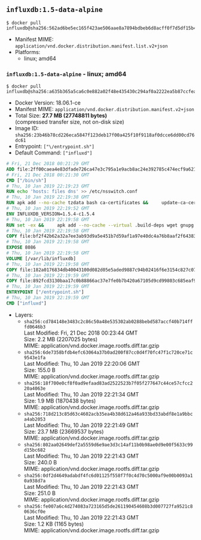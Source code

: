 ## `influxdb:1.5-data-alpine`

```console
$ docker pull influxdb@sha256:562ad6be5ec165f423ae506aae8a7894bdbeb6d8acff0f7d5df15b460d0d940f
```

-	Manifest MIME: `application/vnd.docker.distribution.manifest.list.v2+json`
-	Platforms:
	-	linux; amd64

### `influxdb:1.5-data-alpine` - linux; amd64

```console
$ docker pull influxdb@sha256:a635b365a5ca6c0e882a02f48e435430c294af0a2222ea5b87ccfead67f9fb30
```

-	Docker Version: 18.06.1-ce
-	Manifest MIME: `application/vnd.docker.distribution.manifest.v2+json`
-	Total Size: **27.7 MB (27748811 bytes)**  
	(compressed transfer size, not on-disk size)
-	Image ID: `sha256:23b46b78cd226eca5847f123deb17f00a425f10f9118af0dcce6dd00cd76dc61`
-	Entrypoint: `["\/entrypoint.sh"]`
-	Default Command: `["influxd"]`

```dockerfile
# Fri, 21 Dec 2018 00:21:29 GMT
ADD file:2ff00caea4e83dfade726ca47e3c795a1e9acb8ac24e392785c474ecf9a621f2 in / 
# Fri, 21 Dec 2018 00:21:30 GMT
CMD ["/bin/sh"]
# Thu, 10 Jan 2019 22:19:23 GMT
RUN echo 'hosts: files dns' >> /etc/nsswitch.conf
# Thu, 10 Jan 2019 22:19:38 GMT
RUN apk add --no-cache tzdata bash ca-certificates &&     update-ca-certificates
# Thu, 10 Jan 2019 22:19:52 GMT
ENV INFLUXDB_VERSION=1.5.4-c1.5.4
# Thu, 10 Jan 2019 22:19:58 GMT
RUN set -ex &&     apk add --no-cache --virtual .build-deps wget gnupg tar &&     for key in         05CE15085FC09D18E99EFB22684A14CF2582E0C5 ;     do         gpg --keyserver ha.pool.sks-keyservers.net --recv-keys "$key" ||         gpg --keyserver pgp.mit.edu --recv-keys "$key" ||         gpg --keyserver keyserver.pgp.com --recv-keys "$key" ;     done &&     wget --no-verbose https://dl.influxdata.com/enterprise/releases/influxdb-data-${INFLUXDB_VERSION}-static_linux_amd64.tar.gz.asc &&     wget --no-verbose https://dl.influxdata.com/enterprise/releases/influxdb-data-${INFLUXDB_VERSION}-static_linux_amd64.tar.gz &&     gpg --batch --verify influxdb-data-${INFLUXDB_VERSION}-static_linux_amd64.tar.gz.asc influxdb-data-${INFLUXDB_VERSION}-static_linux_amd64.tar.gz &&     mkdir -p /usr/src &&     tar -C /usr/src -xzf influxdb-data-${INFLUXDB_VERSION}-static_linux_amd64.tar.gz &&     rm -f /usr/src/influxdb-*/influxdb.conf &&     chmod +x /usr/src/influxdb-*/* &&     cp -a /usr/src/influxdb-*/* /usr/bin/ &&     rm -rf *.tar.gz* /usr/src /root/.gnupg &&     apk del .build-deps
# Thu, 10 Jan 2019 22:19:58 GMT
COPY file:bf2f42b62a32a7ee3ab93d9a5e451b7d59af1a97e40dc4a76b8aaf2f64383d7a in /etc/influxdb/influxdb.conf 
# Thu, 10 Jan 2019 22:19:58 GMT
EXPOSE 8086
# Thu, 10 Jan 2019 22:19:58 GMT
VOLUME [/var/lib/influxdb]
# Thu, 10 Jan 2019 22:19:58 GMT
COPY file:182a0176834db40043100d082d05e5aded9887c94b02416f6e3154c827c07360 in /entrypoint.sh 
# Thu, 10 Jan 2019 22:19:59 GMT
COPY file:892fcd3130baa17c0b88866ac37e7fe0b7b420a67105d9cd99803c685eaf9df4 in /init-influxdb.sh 
# Thu, 10 Jan 2019 22:19:59 GMT
ENTRYPOINT ["/entrypoint.sh"]
# Thu, 10 Jan 2019 22:19:59 GMT
CMD ["influxd"]
```

-	Layers:
	-	`sha256:cd784148e3483c2c86c50a48e535302ab0288bebd587accf40b714fffd0646b3`  
		Last Modified: Fri, 21 Dec 2018 00:23:44 GMT  
		Size: 2.2 MB (2207025 bytes)  
		MIME: application/vnd.docker.image.rootfs.diff.tar.gzip
	-	`sha256:6de7358bfdb4efc63064a37b0ad200f87cc0d4f70fc47f1c720ce71c9543e1fa`  
		Last Modified: Thu, 10 Jan 2019 22:20:06 GMT  
		Size: 155.0 B  
		MIME: application/vnd.docker.image.rootfs.diff.tar.gzip
	-	`sha256:18f700e0cf8f0ad9efaad83ad2522523b7f05f277647c44ce57cfcc220a4063e`  
		Last Modified: Thu, 10 Jan 2019 22:21:34 GMT  
		Size: 1.9 MB (1870438 bytes)  
		MIME: application/vnd.docker.image.rootfs.diff.tar.gzip
	-	`sha256:718d213c85d63c4602acb35ea4b38d612a46a933bd33abdf8e1a9bbca4ab2053`  
		Last Modified: Thu, 10 Jan 2019 22:21:49 GMT  
		Size: 23.7 MB (23669537 bytes)  
		MIME: application/vnd.docker.image.rootfs.diff.tar.gzip
	-	`sha256:802aa02649def2a5559d6e9ae3d3c14af11b0b98ae0d9e00f5633c99d15bc682`  
		Last Modified: Thu, 10 Jan 2019 22:21:43 GMT  
		Size: 240.0 B  
		MIME: application/vnd.docker.image.rootfs.diff.tar.gzip
	-	`sha256:0df2d4649adabdf4fc6d01125f558f7f0c4d70c5000af9e00b0093a10a938d7a`  
		Last Modified: Thu, 10 Jan 2019 22:21:43 GMT  
		Size: 251.0 B  
		MIME: application/vnd.docker.image.rootfs.diff.tar.gzip
	-	`sha256:fe007a6c4d274083a723165d5de261190454608b3d007727fa9521c80636cf0e`  
		Last Modified: Thu, 10 Jan 2019 22:21:43 GMT  
		Size: 1.2 KB (1165 bytes)  
		MIME: application/vnd.docker.image.rootfs.diff.tar.gzip
